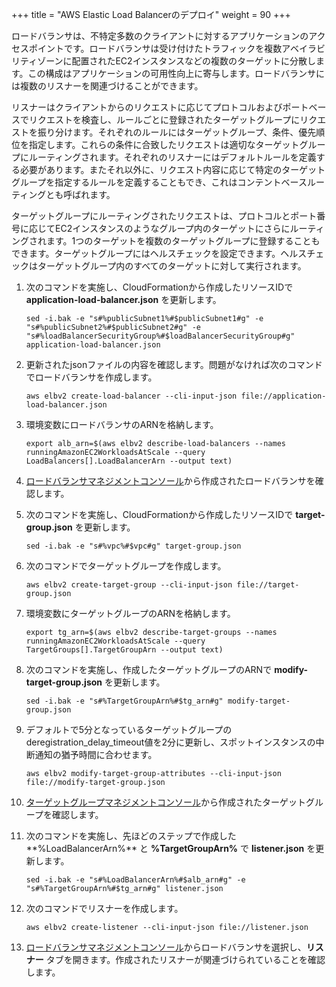 +++
title = "AWS Elastic Load Balancerのデプロイ"
weight = 90
+++

ロードバランサは、不特定多数のクライアントに対するアプリケーションのアクセスポイントです。ロードバランサは受け付けたトラフィックを複数アベイラビリティゾーンに配置されたEC2インスタンスなどの複数のターゲットに分散します。この構成はアプリケーションの可用性向上に寄与します。ロードバランサには複数のリスナーを関連づけることができます。

リスナーはクライアントからのリクエストに応じてプロトコルおよびポートベースでリクエストを検査し、ルールごとに登録されたターゲットグループにリクエストを振り分けます。それぞれのルールにはターゲットグループ、条件、優先順位を指定します。これらの条件に合致したリクエストは適切なターゲットグループにルーティングされます。それぞれのリスナーにはデフォルトルールを定義する必要があります。またそれ以外に、リクエスト内容に応じて特定のターゲットグループを指定するルールを定義することもでき、これはコンテントベースルーティングとも呼ばれます。

ターゲットグループにルーティングされたリクエストは、プロトコルとポート番号に応じてEC2インスタンスのようなグループ内のターゲットにさらにルーティングされます。1つのターゲットを複数のターゲットグループに登録することもできます。ターゲットグループにはヘルスチェックを設定できます。ヘルスチェックはターゲットグループ内のすべてのターゲットに対して実行されます。

1. 次のコマンドを実施し、CloudFormationから作成したリソースIDで **application-load-balancer.json** を更新します。 
	```
	sed -i.bak -e "s#%publicSubnet1%#$publicSubnet1#g" -e "s#%publicSubnet2%#$publicSubnet2#g" -e "s#%loadBalancerSecurityGroup%#$loadBalancerSecurityGroup#g" application-load-balancer.json
	```
1. 更新されたjsonファイルの内容を確認します。問題がなければ次のコマンドでロードバランサを作成します。
	```
	aws elbv2 create-load-balancer --cli-input-json file://application-load-balancer.json
	```
1. 環境変数にロードバランサのARNを格納します。

	```
	export alb_arn=$(aws elbv2 describe-load-balancers --names runningAmazonEC2WorkloadsAtScale --query LoadBalancers[].LoadBalancerArn --output text)
	```
1. [ロードバランサマネジメントコンソール](https://console.aws.amazon.com/ec2/v2/home#LoadBalancers:sort=loadBalancerName)から作成されたロードバランサを確認します。

1. 次のコマンドを実施し、CloudFormationから作成したリソースIDで **target-group.json** を更新します。
	```
	sed -i.bak -e "s#%vpc%#$vpc#g" target-group.json
	```

1. 次のコマンドでターゲットグループを作成します。
	```
	aws elbv2 create-target-group --cli-input-json file://target-group.json
	```

1. 環境変数にターゲットグループのARNを格納します。
	```
	export tg_arn=$(aws elbv2 describe-target-groups --names runningAmazonEC2WorkloadsAtScale --query TargetGroups[].TargetGroupArn --output text)
	```

1. 次のコマンドを実施し、作成したターゲットグループのARNで **modify-target-group.json** を更新します。
	```
	sed -i.bak -e "s#%TargetGroupArn%#$tg_arn#g" modify-target-group.json
	```

1. デフォルトで5分となっているターゲットグループのderegistration_delay_timeout値を2分に更新し、スポットインスタンスの中断通知の猶予時間に合わせます。
	```
	aws elbv2 modify-target-group-attributes --cli-input-json file://modify-target-group.json
	```

1. [ターゲットグループマネジメントコンソール](https://console.aws.amazon.com/ec2/v2/home#TargetGroups:sort=targetGroupName)から作成されたターゲットグループを確認します。

1. 次のコマンドを実施し、先ほどのステップで作成した**%LoadBalancerArn%** と **%TargetGroupArn%** で
 **listener.json** を更新します。
	```
	sed -i.bak -e "s#%LoadBalancerArn%#$alb_arn#g" -e "s#%TargetGroupArn%#$tg_arn#g" listener.json
	```

1. 次のコマンドでリスナーを作成します。
	```
	aws elbv2 create-listener --cli-input-json file://listener.json
	```

1. [ロードバランサマネジメントコンソール](https://console.aws.amazon.com/ec2/v2/home#LoadBalancers:sort=loadBalancerName)からロードバランサを選択し、**リスナー** タブを開きます。作成されたリスナーが関連づけられていることを確認します。
